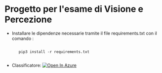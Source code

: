 
# Progetto per l'esame di Visione e Percezione

- Installare le dipendenze necessarie tramite il file requirements.txt con il comando : 

     <code>
     pip3 install -r requirements.txt
     </code>

- Classificatore: 
[![Open In Azure](https://upload.wikimedia.org/wikipedia/commons/thumb/a/a8/Microsoft_Azure_Logo.svg/1024px-Microsoft_Azure_Logo.svg.png)](https://ml.azure.com/fileexplorerAzNB?wsid=/subscriptions/0a5d55f8-7024-4c0a-b69d-504c05509490/resourcegroups/gruppo1/providers/Microsoft.MachineLearningServices/workspaces/visione&tid=c9881521-f12e-4b19-ad2f-a5d007efaf93)
